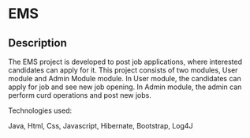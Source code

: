 # EMS

## Description

The EMS project is developed to post job applications, where interested candidates can apply for it. This project consists of two modules, User module and Admin Module
module. In User module, the candidates can apply for job and see new job opening. In Admin module, the admin can perform curd operations and post new jobs.

Technologies used:

Java, Html, Css, Javascript, Hibernate, Bootstrap, Log4J


